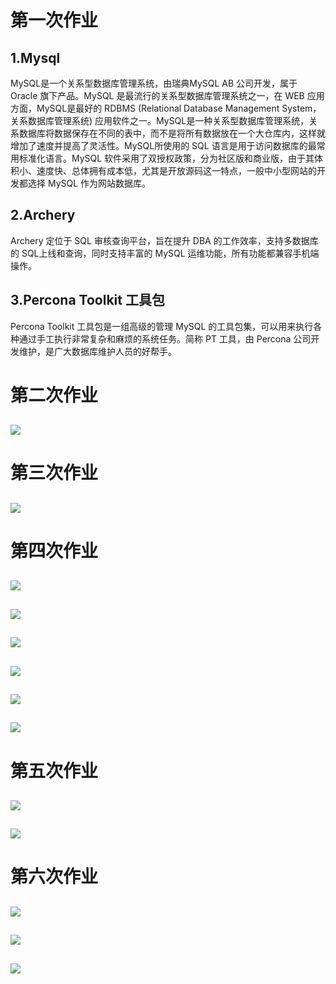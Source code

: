 # 第一次作业
## 1.Mysql
MySQL是一个关系型数据库管理系统，由瑞典MySQL AB 公司开发，属于 Oracle 旗下产品。MySQL 是最流行的关系型数据库管理系统之一，在 WEB 应用方面，MySQL是最好的 RDBMS (Relational Database Management System，关系数据库管理系统) 应用软件之一。MySQL是一种关系型数据库管理系统，关系数据库将数据保存在不同的表中，而不是将所有数据放在一个大仓库内，这样就增加了速度并提高了灵活性。MySQL所使用的 SQL 语言是用于访问数据库的最常用标准化语言。MySQL 软件采用了双授权政策，分为社区版和商业版，由于其体积小、速度快、总体拥有成本低，尤其是开放源码这一特点，一般中小型网站的开发都选择 MySQL 作为网站数据库。

## 2.Archery
Archery 定位于 SQL 审核查询平台，旨在提升 DBA 的工作效率，支持多数据库的 SQL上线和查询，同时支持丰富的 MySQL 运维功能，所有功能都兼容手机端操作。

## 3.Percona Toolkit 工具包
Percona Toolkit 工具包是一组高级的管理 MySQL 的工具包集，可以用来执行各种通过手工执行非常复杂和麻烦的系统任务。简称 PT 工具，由 Percona 公司开发维护，是广大数据库维护人员的好帮手。

# 第二次作业
## ![](1/2.jpg)

# 第三次作业
## ![](1/3.jpg)

# 第四次作业
## ![](1/4.1.jpg)
## ![](1/4.2.jpg)
## ![](1/4.3.jpg)
## ![](1/4.4.jpg)
## ![](1/4.5.jpg)
## ![](1/4.6.jpg)

# 第五次作业
## ![](1/5.1.jpg)
## ![](1/5.2.jpg)

# 第六次作业
## ![](1/6.1.jpg)
## ![](1/6.2.jpg)
## ![](1/6.3.jpg)